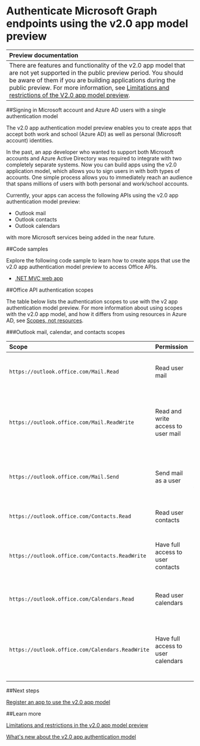 ﻿

# Authenticate Microsoft Graph endpoints using the v2.0 app model preview



|**Preview documentation** | 
|:-----|   
| There are features and functionality of the v2.0 app model that are not yet supported in the public preview period. You should be aware of them if you are building applications during the public preview. For more information, see [Limitations and restrictions of the V2.0 app model preview](../howto/authentication-v2-preview.md). |


##Signing in Microsoft account and Azure AD users with a single authentication model

The v2.0 app authentication model preview enables you to create apps that accept both work and school (Azure AD) as well as personal (Microsoft account) identities. 

In the past, an app developer who wanted to support both Microsoft accounts and Azure Active Directory was required to integrate with two completely separate systems. Now you can build apps using the v2.0 application model, which allows you to sign users in with both types of accounts. One simple process allows you to immediately reach an audience that spans millions of users with both personal and work/school accounts.   

Currently, your apps can access the following APIs using the v2.0 app authentication model preview:

- Outlook mail 
- Outlook contacts 
- Outlook calendars

with more Microsoft services being added in the near future.


<a name="bk_samples"> </a>

##Code samples

Explore the following code sample to learn how to create apps that use the v2.0 app authentication model preview to access Office APIs.

- [.NET MVC web app](https://dev.outlook.com/RestGettingStarted/Tutorial/dotnet)

<!--
- [Android](https://github.com/OfficeDev)
- [iOS](https://github.com/OfficeDev)
- [JavaScript](https://github.com/OfficeDev)
-->


<a name="bk_scopes"> </a>

##Office API authentication scopes

The table below lists the authentication scopes to use with the v2 app authentication model preview. For more information about using scopes with the v2.0 app model, and how it differs from using resources in Azure AD, see [Scopes, not resources](../howto/authentication-v2-whats-new.md#bk_scopes).

<a name="bk_Outlookscopes"> </a>

###Outlook mail, calendar, and contacts scopes

|**Scope** | **Permission** | **Description** | 
|:-----|:-----|:-----|
| `https://outlook.office.com/Mail.Read` |Read user mail|Allows this app to read messages in user mailboxes.| 
| `https://outlook.office.com/Mail.ReadWrite` |Read and write access to user mail|Allows the app to read, update, create, and delete messages in user mailboxes.|
| `https://outlook.office.com/Mail.Send`  |Send mail as a user|Allows the app to send messages as users in the organization.|
| `https://outlook.office.com/Contacts.Read` |Read user contacts|Allows the app to read user contacts.|
| `https://outlook.office.com/Contacts.ReadWrite` |Have full access to user contacts|Allows the app to read, update, create and delete user contacts.|
| `https://outlook.office.com/Calendars.Read` |Read user calendars|Allows the app to read events in user calendars.|
| `https://outlook.office.com/Calendars.ReadWrite` |Have full access to user calendars|Allows the app to read, update, create, and delete events in user calendars.|


##Next steps

[Register an app to use the v2.0 app model](../howto/authentication-v2-register-app.md)

##Learn more

[Limitations and restrictions in the v2.0 app model preview](../howto/authentication-v2-preview.md)

[What's new about the v2.0 app authentication model](../howto/authentication-v2-whats-new.md)



